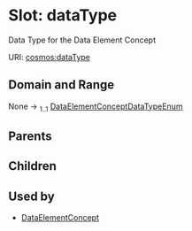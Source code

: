 
# Slot: dataType


Data Type for the Data Element Concept

URI: [cosmos:dataType](https://www.cdisc.org/cosmos/1-0dataType)


## Domain and Range

None &#8594;  <sub>1..1</sub> [DataElementConceptDataTypeEnum](DataElementConceptDataTypeEnum.md)

## Parents


## Children


## Used by

 * [DataElementConcept](DataElementConcept.md)
